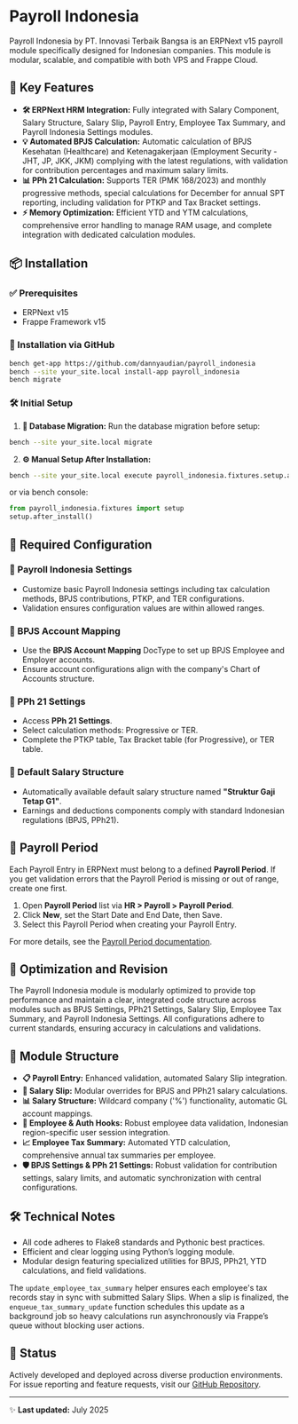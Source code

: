 # Payroll Indonesia

Payroll Indonesia by PT. Innovasi Terbaik Bangsa is an ERPNext v15 payroll module specifically designed for Indonesian companies. This module is modular, scalable, and compatible with both VPS and Frappe Cloud.

## 🚀 Key Features

* **🛠 ERPNext HRM Integration:** Fully integrated with Salary Component, Salary Structure, Salary Slip, Payroll Entry, Employee Tax Summary, and Payroll Indonesia Settings modules.
* **💡 Automated BPJS Calculation:** Automatic calculation of BPJS Kesehatan (Healthcare) and Ketenagakerjaan (Employment Security - JHT, JP, JKK, JKM) complying with the latest regulations, with validation for contribution percentages and maximum salary limits.
* **📊 PPh 21 Calculation:** Supports TER (PMK 168/2023) and monthly progressive methods, special calculations for December for annual SPT reporting, including validation for PTKP and Tax Bracket settings.
* **⚡ Memory Optimization:** Efficient YTD and YTM calculations, comprehensive error handling to manage RAM usage, and complete integration with dedicated calculation modules.

## 📦 Installation

### ✅ Prerequisites

* ERPNext v15
* Frappe Framework v15

### 📌 Installation via GitHub

```bash
bench get-app https://github.com/dannyaudian/payroll_indonesia
bench --site your_site.local install-app payroll_indonesia
bench migrate
```

### 🛠 Initial Setup

1. **🔄 Database Migration:** Run the database migration before setup:

```bash
bench --site your_site.local migrate
```

2. **⚙ Manual Setup After Installation:**

```bash
bench --site your_site.local execute payroll_indonesia.fixtures.setup.after_install
```

or via bench console:

```python
from payroll_indonesia.fixtures import setup
setup.after_install()
```

## 📝 Required Configuration

### 🔧 Payroll Indonesia Settings

* Customize basic Payroll Indonesia settings including tax calculation methods, BPJS contributions, PTKP, and TER configurations.
* Validation ensures configuration values are within allowed ranges.

### 📌 BPJS Account Mapping

* Use the **BPJS Account Mapping** DocType to set up BPJS Employee and Employer accounts.
* Ensure account configurations align with the company's Chart of Accounts structure.

### 📐 PPh 21 Settings

* Access **PPh 21 Settings**.
* Select calculation methods: Progressive or TER.
* Complete the PTKP table, Tax Bracket table (for Progressive), or TER table.

### 📑 Default Salary Structure

* Automatically available default salary structure named **"Struktur Gaji Tetap G1"**.
* Earnings and deductions components comply with standard Indonesian regulations (BPJS, PPh21).

## 📅 Payroll Period

Each Payroll Entry in ERPNext must belong to a defined **Payroll Period**. If you get validation errors that the Payroll Period is missing or out of range, create one first.

1. Open **Payroll Period** list via **HR > Payroll > Payroll Period**.
2. Click **New**, set the Start Date and End Date, then Save.
3. Select this Payroll Period when creating your Payroll Entry.

For more details, see the [Payroll Period documentation](https://docs.erpnext.com/docs/user/manual/en/payroll/payroll-period).

## 🔄 Optimization and Revision

The Payroll Indonesia module is modularly optimized to provide top performance and maintain a clear, integrated code structure across modules such as BPJS Settings, PPh21 Settings, Salary Slip, Employee Tax Summary, and Payroll Indonesia Settings. All configurations adhere to current standards, ensuring accuracy in calculations and validations.

## 📁 Module Structure

* **📋 Payroll Entry:** Enhanced validation, automated Salary Slip integration.
* **📃 Salary Slip:** Modular overrides for BPJS and PPh21 salary calculations.
* **📊 Salary Structure:** Wildcard company ('%') functionality, automatic GL account mappings.
* **👥 Employee & Auth Hooks:** Robust employee data validation, Indonesian region-specific user session integration.
* **📈 Employee Tax Summary:** Automated YTD calculation, comprehensive annual tax summaries per employee.
* **🛡 BPJS Settings & PPh 21 Settings:** Robust validation for contribution settings, salary limits, and automatic synchronization with central configurations.

## 🛠️ Technical Notes

* All code adheres to Flake8 standards and Pythonic best practices.
* Efficient and clear logging using Python’s logging module.
* Modular design featuring specialized utilities for BPJS, PPh21, YTD calculations, and field validations.

The `update_employee_tax_summary` helper ensures each employee's tax records stay
in sync with submitted Salary Slips. When a slip is finalized, the
`enqueue_tax_summary_update` function schedules this update as a background job
so heavy calculations run asynchronously via Frappe’s queue without blocking
user actions.

## 📢 Status

Actively developed and deployed across diverse production environments. For issue reporting and feature requests, visit our [GitHub Repository](https://github.com/dannyaudian/payroll_indonesia).

---

✨ **Last updated:** July 2025
